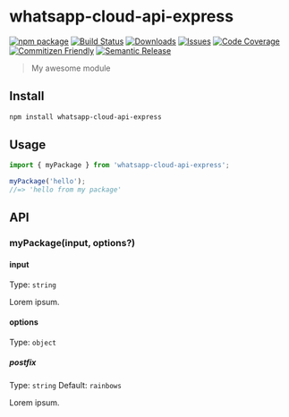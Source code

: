 # whatsapp-cloud-api-express

[![npm package][npm-img]][npm-url]
[![Build Status][build-img]][build-url]
[![Downloads][downloads-img]][downloads-url]
[![Issues][issues-img]][issues-url]
[![Code Coverage][codecov-img]][codecov-url]
[![Commitizen Friendly][commitizen-img]][commitizen-url]
[![Semantic Release][semantic-release-img]][semantic-release-url]

> My awesome module

## Install

```bash
npm install whatsapp-cloud-api-express
```

## Usage

```ts
import { myPackage } from 'whatsapp-cloud-api-express';

myPackage('hello');
//=> 'hello from my package'
```

## API

### myPackage(input, options?)

#### input

Type: `string`

Lorem ipsum.

#### options

Type: `object`

##### postfix

Type: `string`
Default: `rainbows`

Lorem ipsum.

[build-img]:https://github.com/ryansonshine/whatsapp-cloud-api-express/actions/workflows/release.yml/badge.svg
[build-url]:https://github.com/ryansonshine/whatsapp-cloud-api-express/actions/workflows/release.yml
[downloads-img]:https://img.shields.io/npm/dt/whatsapp-cloud-api-express
[downloads-url]:https://www.npmtrends.com/whatsapp-cloud-api-express
[npm-img]:https://img.shields.io/npm/v/whatsapp-cloud-api-express
[npm-url]:https://www.npmjs.com/package/whatsapp-cloud-api-express
[issues-img]:https://img.shields.io/github/issues/ryansonshine/whatsapp-cloud-api-express
[issues-url]:https://github.com/ryansonshine/whatsapp-cloud-api-express/issues
[codecov-img]:https://codecov.io/gh/ryansonshine/whatsapp-cloud-api-express/branch/main/graph/badge.svg
[codecov-url]:https://codecov.io/gh/ryansonshine/whatsapp-cloud-api-express
[semantic-release-img]:https://img.shields.io/badge/%20%20%F0%9F%93%A6%F0%9F%9A%80-semantic--release-e10079.svg
[semantic-release-url]:https://github.com/semantic-release/semantic-release
[commitizen-img]:https://img.shields.io/badge/commitizen-friendly-brightgreen.svg
[commitizen-url]:http://commitizen.github.io/cz-cli/
